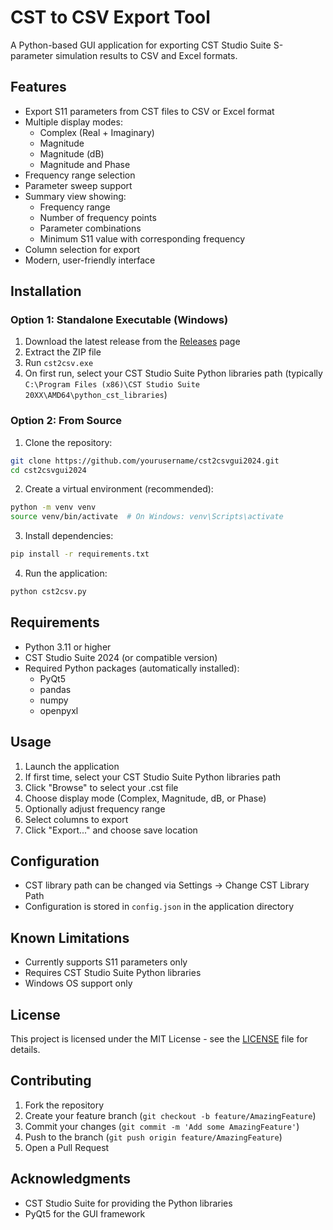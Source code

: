# CST to CSV Export Tool

A Python-based GUI application for exporting CST Studio Suite S-parameter simulation results to CSV and Excel formats.

## Features

- Export S11 parameters from CST files to CSV or Excel format
- Multiple display modes:
  - Complex (Real + Imaginary)
  - Magnitude
  - Magnitude (dB)
  - Magnitude and Phase
- Frequency range selection
- Parameter sweep support
- Summary view showing:
  - Frequency range
  - Number of frequency points
  - Parameter combinations
  - Minimum S11 value with corresponding frequency
- Column selection for export
- Modern, user-friendly interface

## Installation

### Option 1: Standalone Executable (Windows)

1. Download the latest release from the [Releases](../../releases) page
2. Extract the ZIP file
3. Run `cst2csv.exe`
4. On first run, select your CST Studio Suite Python libraries path (typically `C:\Program Files (x86)\CST Studio Suite 20XX\AMD64\python_cst_libraries`)

### Option 2: From Source

1. Clone the repository:
```bash
git clone https://github.com/yourusername/cst2csvgui2024.git
cd cst2csvgui2024
```

2. Create a virtual environment (recommended):
```bash
python -m venv venv
source venv/bin/activate  # On Windows: venv\Scripts\activate
```

3. Install dependencies:
```bash
pip install -r requirements.txt
```

4. Run the application:
```bash
python cst2csv.py
```

## Requirements

- Python 3.11 or higher
- CST Studio Suite 2024 (or compatible version)
- Required Python packages (automatically installed):
  - PyQt5
  - pandas
  - numpy
  - openpyxl

## Usage

1. Launch the application
2. If first time, select your CST Studio Suite Python libraries path
3. Click "Browse" to select your .cst file
4. Choose display mode (Complex, Magnitude, dB, or Phase)
5. Optionally adjust frequency range
6. Select columns to export
7. Click "Export..." and choose save location

## Configuration

- CST library path can be changed via Settings → Change CST Library Path
- Configuration is stored in `config.json` in the application directory

## Known Limitations

- Currently supports S11 parameters only
- Requires CST Studio Suite Python libraries
- Windows OS support only

## License

This project is licensed under the MIT License - see the [LICENSE](LICENSE) file for details.

## Contributing

1. Fork the repository
2. Create your feature branch (`git checkout -b feature/AmazingFeature`)
3. Commit your changes (`git commit -m 'Add some AmazingFeature'`)
4. Push to the branch (`git push origin feature/AmazingFeature`)
5. Open a Pull Request

## Acknowledgments

- CST Studio Suite for providing the Python libraries
- PyQt5 for the GUI framework
